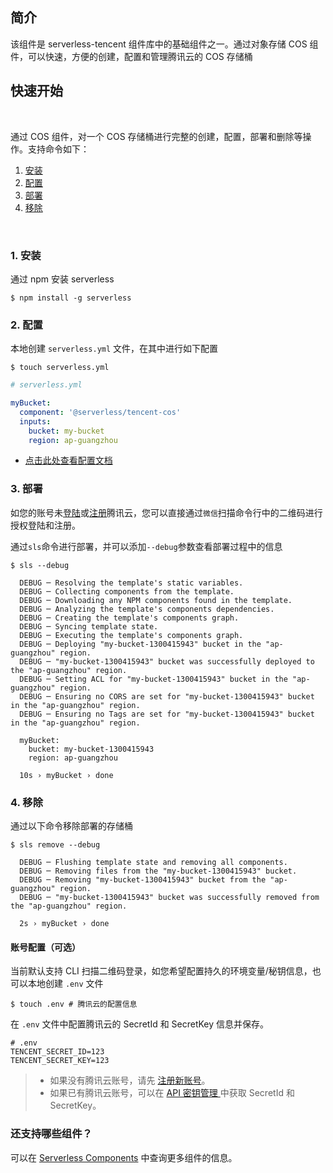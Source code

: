<!--
title: Serverless Framework - 基础 Components  - 对象存储 COS 组件
menuText: 对象存储 COS 组件
menuOrder: 3
layout: Doc
-->

## 简介

该组件是 serverless-tencent 组件库中的基础组件之一。通过对象存储 COS 组件，可以快速，方便的创建，配置和管理腾讯云的 COS 存储桶

## 快速开始

&nbsp;

通过 COS 组件，对一个 COS 存储桶进行完整的创建，配置，部署和删除等操作。支持命令如下：

1. [安装](#1-安装)
2. [配置](#2-配置)
3. [部署](#3-部署)
4. [移除](#4-移除)

&nbsp;

### 1. 安装

通过 npm 安装 serverless

```
$ npm install -g serverless
```

### 2. 配置

本地创建 `serverless.yml` 文件，在其中进行如下配置

```
$ touch serverless.yml
```

```yml
# serverless.yml

myBucket:
  component: '@serverless/tencent-cos'
  inputs:
    bucket: my-bucket
    region: ap-guangzhou
```

- [点击此处查看配置文档](https://github.com/serverless-tencent/tencent-cos/blob/master/docs/configure.md)

### 3. 部署

如您的账号未[登陆](https://cloud.tencent.com/login)或[注册](https://cloud.tencent.com/register)腾讯云，您可以直接通过`微信`扫描命令行中的二维码进行授权登陆和注册。

通过`sls`命令进行部署，并可以添加`--debug`参数查看部署过程中的信息

```
$ sls --debug

  DEBUG ─ Resolving the template's static variables.
  DEBUG ─ Collecting components from the template.
  DEBUG ─ Downloading any NPM components found in the template.
  DEBUG ─ Analyzing the template's components dependencies.
  DEBUG ─ Creating the template's components graph.
  DEBUG ─ Syncing template state.
  DEBUG ─ Executing the template's components graph.
  DEBUG ─ Deploying "my-bucket-1300415943" bucket in the "ap-guangzhou" region.
  DEBUG ─ "my-bucket-1300415943" bucket was successfully deployed to the "ap-guangzhou" region.
  DEBUG ─ Setting ACL for "my-bucket-1300415943" bucket in the "ap-guangzhou" region.
  DEBUG ─ Ensuring no CORS are set for "my-bucket-1300415943" bucket in the "ap-guangzhou" region.
  DEBUG ─ Ensuring no Tags are set for "my-bucket-1300415943" bucket in the "ap-guangzhou" region.

  myBucket:
    bucket: my-bucket-1300415943
    region: ap-guangzhou

  10s › myBucket › done
```

### 4. 移除

通过以下命令移除部署的存储桶

```
$ sls remove --debug

  DEBUG ─ Flushing template state and removing all components.
  DEBUG ─ Removing files from the "my-bucket-1300415943" bucket.
  DEBUG ─ Removing "my-bucket-1300415943" bucket from the "ap-guangzhou" region.
  DEBUG ─ "my-bucket-1300415943" bucket was successfully removed from the "ap-guangzhou" region.

  2s › myBucket › done
```

#### 账号配置（可选）

当前默认支持 CLI 扫描二维码登录，如您希望配置持久的环境变量/秘钥信息，也可以本地创建 `.env` 文件

```
$ touch .env # 腾讯云的配置信息
```

在 `.env` 文件中配置腾讯云的 SecretId 和 SecretKey 信息并保存。

```env
# .env
TENCENT_SECRET_ID=123
TENCENT_SECRET_KEY=123
```

> - 如果没有腾讯云账号，请先 [注册新账号](https://cloud.tencent.com/register)。
> - 如果已有腾讯云账号，可以在 [API 密钥管理
>   ](https://.cloud.tencent.com/cam/capi) 中获取 SecretId 和 SecretKey。

### 还支持哪些组件？

可以在 [Serverless Components](https://github.com/serverless/components) 中查询更多组件的信息。
